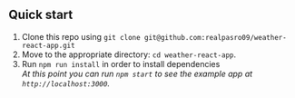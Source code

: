 ## Quick start

1.  Clone this repo using `git clone git@github.com:realpasro09/weather-react-app.git`
3.  Move to the appropriate directory: `cd weather-react-app`.<br />
4.  Run `npm run install` in order to install dependencies <br />
    _At this point you can run `npm start` to see the example app at `http://localhost:3000`._
